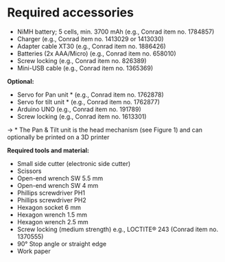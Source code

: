 # Required accessories

- NiMH battery; 5 cells, min. 3700 mAh (e.g., Conrad item no. 1784857) 
- Charger (e.g., Conrad item no. 1413029 or 1413030) 
- Adapter cable XT30 (e.g., Conrad item no. 1886426) 
- Batteries (2x AAA/Micro) (e.g., Conrad item no. 658010) 
- Screw locking (e.g., Conrad item no. 826389) 
- Mini-USB cable (e.g., Conrad item no. 1365369)

**Optional:**
- Servo for Pan unit * (e.g., Conrad item no. 1762878) 
- Servo for tilt unit * (e.g., Conrad item no. 1762877) 
- Arduino UNO (e.g., Conrad item no. 191789) 
- Screw locking (e.g., Conrad item no. 1613301) 

&rarr;  * The Pan & Tilt unit is the head mechanism (see Figure 1) and can optionally be printed on a 3D printer

**Required tools and material:**
- Small side cutter (electronic side cutter) 
- Scissors 
- Open-end wrench SW 5.5 mm 
- Open-end wrench SW 4 mm 
- Phillips screwdriver PH1 
- Phillips screwdriver PH2 
- Hexagon socket 6 mm 
- Hexagon wrench 1.5 mm 
- Hexagon wrench 2.5 mm 
- Screw locking (medium strength) e.g., LOCTITE® 243 (Conrad item no. 1370555) 
- 90° Stop angle or straight edge 
- Work paper
